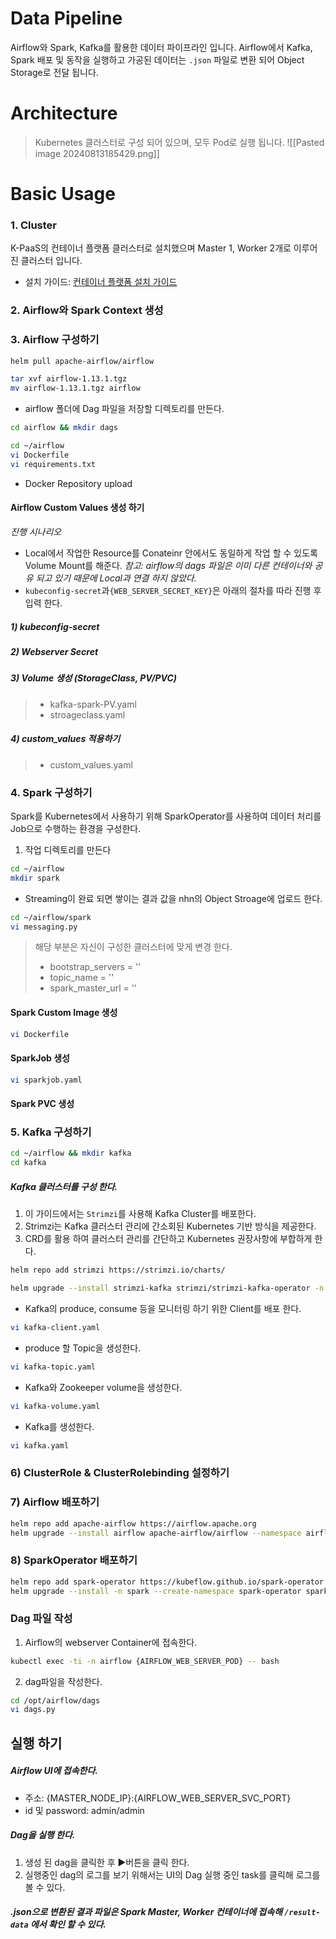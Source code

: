 # Data Pipeline 
Airflow와 Spark, Kafka를 활용한 데이터 파이프라인 입니다. Airflow에서 Kafka, Spark 배포 및 동작을 실행하고 가공된 데이터는 `.json` 파일로 변환 되어 Object Storage로 전달 됩니다.

# Architecture
> Kubernetes 클러스터로 구성 되어 있으며, 모두 Pod로 실행 됩니다. ![[Pasted image 20240813185429.png]]

# Basic Usage

### 1. Cluster
K-PaaS의 컨테이너 플랫폼 클러스터로 설치했으며 Master 1, Worker 2개로 이루어진 클러스터 입니다. 
- 설치 가이드: [컨테이너 플랫폼 설치 가이드](https://github.com/K-PaaS/container-platform/blob/master/install-guide/standalone/cp-cluster-install-single.md)

### 2. Airflow와 Spark Context 생성
### 3. Airflow 구성하기

```bash
helm pull apache-airflow/airflow
```

```bash
tar xvf airflow-1.13.1.tgz
mv airflow-1.13.1.tgz airflow
```

- airflow 폴더에 Dag 파일을 저장할 디렉토리를 만든다.
```bash
cd airflow && mkdir dags
```

```bash
cd ~/airflow
vi Dockerfile
vi requirements.txt
```

- Docker Repository upload
#### Airflow Custom Values 생성 하기

*진행 시나리오*
- Local에서 작업한 Resource를 Conateinr 안에서도 동일하게 작업 할 수 있도록 Volume Mount를 해준다.
	*참고: airflow의 dags 파일은 이미 다른 컨테이너와 공유 되고 있기 때문에 Local과 연결 하지 않았다.*
-  `kubeconfig-secret`과`{WEB_SERVER_SECRET_KEY}`은 아래의 절차를 따라 진행 후 입력 한다.

##### 1) kubeconfig-secret
##### 2) Webserver Secret
##### 3) Volume 생성 (StorageClass, PV/PVC)
> - kafka-spark-PV.yaml
> - stroageclass.yaml
##### 4) custom_values 적용하기
> - custom_values.yaml

### 4. Spark 구성하기
Spark를 Kubernetes에서 사용하기 위해 SparkOperator를 사용하여 데이터 처리를 Job으로 수행하는 환경을 구성한다.

1. 작업 디렉토리를 만든다
```bash
cd ~/airflow
mkdir spark
```

- Streaming이 완료 되면 쌓이는 결과 값을 nhn의 Object Stroage에 업로드 한다.
```bash
cd ~/airflow/spark
vi messaging.py
```

> 해당 부분은 자신이 구성한 클러스터에 맞게 변경 한다.
> - bootstrap_servers = ''
> - topic_name = ''
> - spark_master_url = ''

#### Spark Custom Image 생성
```bash
vi Dockerfile
```

#### SparkJob 생성
```bash
vi sparkjob.yaml
```

#### Spark PVC 생성

### 5. Kafka 구성하기 

```bash
cd ~/airflow && mkdir kafka
cd kafka
```
##### Kafka 클러스터를 구성 한다.
1. 이 가이드에서는 `Strimzi`를 사용해 Kafka Cluster를 배포한다.
2. Strimzi는 Kafka 클러스터 관리에 간소회된 Kubernetes 기반 방식을 제공한다.
3. CRD를 활용 하여 클러스터 관리를 간단하고 Kubernetes 권장사항에 부합하게 한다.

```bash
helm repo add strimzi https://strimzi.io/charts/
```

```bash
helm upgrade --install strimzi-kafka strimzi/strimzi-kafka-operator -n kafka --create-namespace
```

- Kafka의 produce, consume 등을 모니터링 하기 위한 Client를 배포 한다.
```bash
vi kafka-client.yaml
```

- produce 할 Topic을 생성한다.
```bash
vi kafka-topic.yaml
```

- Kafka와 Zookeeper volume을 생성한다.
```bash
vi kafka-volume.yaml
```

- Kafka를 생성한다.
```bash
vi kafka.yaml
```

### 6) ClusterRole & ClusterRolebinding 설정하기

### 7) Airflow 배포하기
```bash
helm repo add apache-airflow https://airflow.apache.org
helm upgrade --install airflow apache-airflow/airflow --namespace airflow --create-namespace -f custom_values.yaml
```
### 8) SparkOperator 배포하기
```bash
helm repo add spark-operator https://kubeflow.github.io/spark-operator
helm upgrade --install -n spark --create-namespace spark-operator spark-operator/spark-operator --set webhook.enable=true
```

### Dag 파일 작성
1. Airflow의 webserver Container에 접속한다.
```bash
kubectl exec -ti -n airflow {AIRFLOW_WEB_SERVER_POD} -- bash
```

2. dag파일을 작성한다.
```bash
cd /opt/airflow/dags
vi dags.py
```

## 실행 하기
##### Airflow UI에 접속한다.
- 주소: {MASTER_NODE_IP}:{AIRFLOW_WEB_SERVER_SVC_PORT}
- id 및 password: admin/admin
##### Dag을 실행 한다.
1. 생성 된 dag을 클릭한 후 ▶️버튼을 클릭 한다.
3. 실행중인 dag의 로그를 보기 위해서는 UI의 Dag 실행 중인 task를 클릭해 로그를 볼 수 있다.
##### .json으로 변환된 결과 파일은 Spark Master, Worker 컨테이너에 접속해 `/result-data` 에서 확인 할 수 있다.


